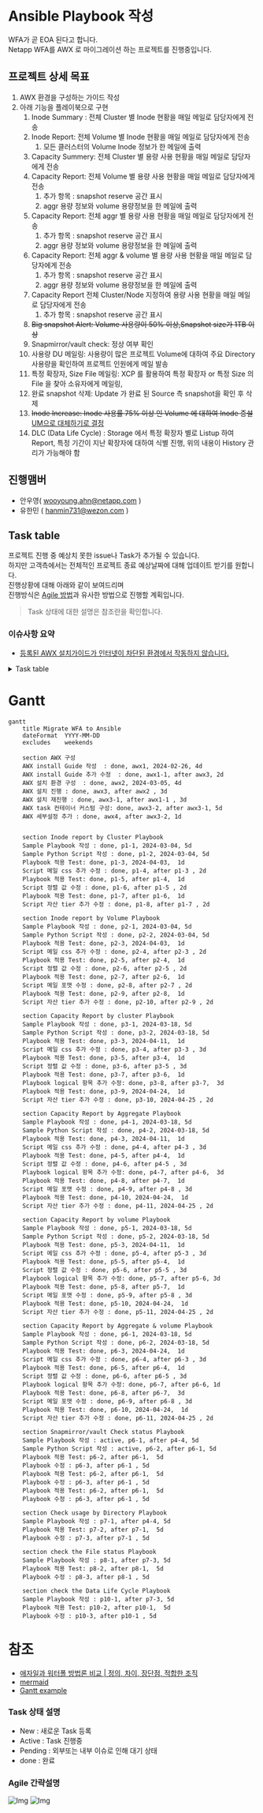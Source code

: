 # Ansible Playbook 작성
WFA가 곧 EOA 된다고 합니다.</br>
Netapp WFA를 AWX 로 마이그레이션 하는 프로젝트를 진행중입니다.

## 프로젝트 상세 목표
1. AWX 환경을 구성하는 가이드 작성
2. 아래 기능을 플레이북으로 구현
    1. Inode Summary : 전체 Cluster 별 Inode 현황을 매일 메일로 담당자에게 전송
    2. Inode Report: 전체 Volume 별 Inode 현황을 매일 메일로 담당자에게 전송
        1. 모든 클러스터의 Volume Inode 정보가 한 메일에 출력
    3. Capacity Summery: 전체 Cluster 별 용량 사용 현황을 매일 메일로 담당자에게 전송
    4. Capacity Report: 전체 Volume 별 용량 사용 현황을 매일 메일로 담당자에게 전송
        1. 추가 항목 : snapshot reserve 공간 표시
        2. aggr 용량 정보와 volume 용량정보을 한 메일에 출력
    5. Capacity Report: 전체 aggr 별 용량 사용 현황을 매일 메일로 담당자에게 전송
        1. 추가 항목 : snapshot reserve 공간 표시
        2. aggr 용량 정보와 volume 용량정보을 한 메일에 출력
    6. Capacity Report: 전체 aggr & volume 별 용량 사용 현황을 매일 메일로 담당자에게 전송
        1. 추가 항목 : snapshot reserve 공간 표시
        2. aggr 용량 정보와 volume 용량정보을 한 메일에 출력
    7. Capacity Report 전체 Cluster/Node 지정하여 용량 사용 현황을 매일 메일로 담당자에게 전송
        1. 추가 항목 : snapshot reserve 공간 표시
    8. ~~Big snapshot Alert: Volume 사용량이 50% 이상,Snapshot size가 1TB 이상~~
    9. Snapmirror/vault check: 정상 여부 확인
    10. 사용량 DU 메일링: 사용량이 많은 프로젝트 Volume에 대하여 주요 Directory 사용량을 확인하여 프로젝트 인원에게 메일 발송
    11. 특정 확장자, Size File 메일링: XCP 를 활용하여 특정 확장자 or 특정 Size 의 File 을 찾아 소유자에게 메일링, 
    12. 완료 snapshot 삭제: Update 가 완료 된 Source 측 snapshot을 확인 후 삭제
    13. ~~Inode Increase: Inode 사용률 75% 이상 인 Volume 에 대하여 Inode 증설~~</br> 
    [UM으로 대체하기로 결정](https://github.com/netappkr/NetAppCloudSolutionCenter/tree/master/py-RestAPI/Ontap/AIQUM%20Script)
    14. DLC (Data Life Cycle) : Storage 에서 특정 확장자 별로 Listup 하여 Report, 특정 기간이 지난 확장자에 대하여 식별 진행, 위의 내용이 History 관리가 가능해야 함

## 진행맴버
- 안우영( wooyoung.ahn@netapp.com )
- 유한민 ( hanmin731@wezon.com )

## Task table
프로젝트 진행 중 예상치 못한 issue나 Task가 추가될 수 있습니다.</br>
하지만 고객측에서는 전체적인 프로젝트 종료 예상날짜에 대해 업데이트 받기를 원합니다.</br>
진행상황에 대해 아래와 같이 보여드리며 </br>
진행방식은 [Agile 방법](https://www.redhat.com/ko/topics/devops/what-is-agile-methodology)과 유사한 방법으로 진행할 계획입니다.

> Task 상태에 대한 설명은 참조란을 확인합니다.

### 이슈사항 요약
- [등록된 AWX 설치가이드가 인터넷이 차단된 환경에서 작동하지 않습니다.](https://github.com/netappkr/AnsiblePlaybook/issues/2)
<details>
<summary>Task table</summary>

|분류|Task|시작일자|종료일자|담당자|상태|산출물|주석|
|----|--- |  ---  |  ---  | ---  |---| ---- |---|
| AWX 구성                          | AWX 설치 가이드 작성           |2024-02-26|2024-02-29| 안우영 | done | [가이드 문서](../AWX/install/Readme.md) | --- |
| AWX 구성                          | AWX 설치 환경 구성             |2024-03-05|2024-03-08| 유한민 | done | --- | --- |
| AWX 구성                          | AWX 설치                      |2024-03-11|2024-03-13| 안우영,유한민 | done | ---  | 외부레포 이용 문제로 가이드 수정후 재시도 |
| AWX 구성                          | AWX 설치 가이드 추가 수정       |2024-03-14|2024-03-15| 안우영 | done | [가이드 문서](../AWX/install/install_with_out_internet.md) | --- |
| AWX 구성                          | AWX 설치 재진행                |2024-03-18|2024-03-20| 안우영,유한민 | done | 설치 완료  | --- |
| AWX 구성                          | AWX task 컨테이너 커스텀 구성   |2024-03-21|2024-03-27| 안우영 | done | [이슈](https://github.com/netappkr/AnsiblePlaybook/issues/3) 답변 완료   | --- |
| Inode report by Cluster Playbook | Sample Playbook 작성           |2024-03-04|2024-03-08| 안우영 | done | [Inode report by Cluster Playbook](./playbooks/GetInodebyCluster.yaml) | --- |
| Inode report by Cluster Playbook | Sample python script 작성      |2024-03-04|2024-03-08| 안우영 | done | [generate_table.py](./script/generate_table.py) | --- |
| Inode report by Cluster Playbook | Playbook 적용 Test             |2024-04-03|2024-04-05| 안우영,유한민 | done | --- | --- |
| Inode report by Volume Playbook  | Sample Playbook 작성           |2024-03-04|2024-03-08| 안우영 | done | [Inode report by Volume Playbook](./playbooks/GetInodebyVolume.yaml) | --- |
| Inode report by Volume Playbook  | Sample python script 작성      |2024-03-04|2024-03-08| 안우영 | done | [generate_table.py](./script/generate_table.py) | --- |
| Inode report by Volume Playbook  | Playbook 적용 Test             |2024-04-03|2024-04-05| 안우영,유한민 | active | --- | --- |
| Capacity Report by cluster Playbook | Sample Playbook 작성        |2024-03-18|2024-03-22| 안우영 | done | [Capacity Report by cluster Playbook](./playbooks/GetSpaceUsagebyCluster.yaml) | --- |
| Capacity Report by cluster Playbook  | Sample python script 작성  |2024-03-18|2024-03-22| 안우영 | done | [generate_table.py](./script/generate_table.py) | --- |
| Capacity Report by cluster Playbook  | Playbook 적용 Test         |2024-04-03|2024-04-05| 안우영,유한민 | done | --- |
| Capacity Report by cluster Playbook  | Playbook 수정              |2024-04-08|2024-04-09| 안우영 | done | --- | --- |
| Capacity Report by Volume Playbook | Sample Playbook 작성         |2024-03-18|2024-03-22| 안우영 | done | [Capacity Report by cluster Playbook](./playbooks/GetSpaceUsagebyCluster.yaml) | --- |
| Capacity Report by Volume Playbook  | Sample python script 작성   |2024-03-18|2024-03-22| 안우영 | done | [generate_table.py](./script/generate_table.py) | --- |
| Capacity Report by Volume Playbook  | Playbook 적용 Test          |2024-04-03|2024-04-05| 안우영,유한민 | done | --- | --- |
| Capacity Report by Volume Playbook  | Playbook 수정               |2024-04-08|2024-04-09| 안우영 | done | --- | --- |
| Snapmirror/vault Check status Playbook     | Playbook 수정               |2024-04-22|2024-04-27| 안우영 | active | [Snapmirror/vault Check status Playbook ](./playbooks/GetSnapmirrorStatus.yaml) | --- |


</details>

# Gantt
```mermaid
gantt
    title Migrate WFA to Ansible
    dateFormat  YYYY-MM-DD
    excludes    weekends

    section AWX 구성
    AWX install Guide 작성  : done, awx1, 2024-02-26, 4d
    AWX install Guide 추가 수정  : done, awx1-1, after awx3, 2d
    AWX 설치 환경 구성  : done, awx2, 2024-03-05, 4d
    AWX 설치 진행 : done, awx3, after awx2 , 3d
    AWX 설치 재진행 : done, awx3-1, after awx1-1 , 3d
    AWX task 컨테이너 커스텀 구성: done, awx3-2, after awx3-1, 5d
    AWX 세부설정 추가 : done, awx4, after awx3-2, 1d
    

    section Inode report by Cluster Playbook
    Sample Playbook 작성 : done, p1-1, 2024-03-04, 5d
    Sample Python Script 작성 : done, p1-2, 2024-03-04, 5d
    Playbook 적용 Test: done, p1-3, 2024-04-03,  1d
    Script 메일 css 추가 수정 : done, p1-4, after p1-3 , 2d
    Playbook 적용 Test: done, p1-5, after p1-4,  1d
    Script 정렬 값 수정 : done, p1-6, after p1-5 , 2d
    Playbook 적용 Test: done, p1-7, after p1-6,  1d
    Script 자산 tier 추가 수정 : done, p1-8, after p1-7 , 2d

    section Inode report by Volume Playbook
    Sample Playbook 작성 : done, p2-1, 2024-03-04, 5d
    Sample Python Script 작성 : done, p2-2, 2024-03-04, 5d
    Playbook 적용 Test: done, p2-3, 2024-04-03,  1d
    Script 메일 css 추가 수정 : done, p2-4, after p2-3 , 2d
    Playbook 적용 Test: done, p2-5, after p2-4,  1d
    Script 정렬 값 수정 : done, p2-6, after p2-5 , 2d
    Playbook 적용 Test: done, p2-7, after p2-6,  1d
    Script 메일 포맷 수정 : done, p2-8, after p2-7 , 2d
    Playbook 적용 Test: done, p2-9, after p2-8,  1d
    Script 자산 tier 추가 수정 : done, p2-10, after p2-9 , 2d

    section Capacity Report by cluster Playbook
    Sample Playbook 작성 : done, p3-1, 2024-03-18, 5d
    Sample Python Script 작성 : done, p3-2, 2024-03-18, 5d
    Playbook 적용 Test: done, p3-3, 2024-04-11,  1d
    Script 메일 css 추가 수정 : done, p3-4, after p3-3 , 3d
    Playbook 적용 Test: done, p3-5, after p3-4,  1d
    Script 정렬 값 수정 : done, p3-6, after p3-5 , 3d
    Playbook 적용 Test: done, p3-7, after p3-6,  1d
    Playbook logical 항목 추가 수정: done, p3-8, after p3-7,  3d
    Playbook 적용 Test: done, p3-9, 2024-04-24,  1d
    Script 자산 tier 추가 수정 : done, p3-10, 2024-04-25 , 2d

    section Capacity Report by Aggregate Playbook
    Sample Playbook 작성 : done, p4-1, 2024-03-18, 5d
    Sample Python Script 작성 : done, p4-2, 2024-03-18, 5d
    Playbook 적용 Test: done, p4-3, 2024-04-11,  1d
    Script 메일 css 추가 수정 : done, p4-4, after p4-3 , 3d
    Playbook 적용 Test: done, p4-5, after p4-4,  1d
    Script 정렬 값 수정 : done, p4-6, after p4-5 , 3d
    Playbook logical 항목 추가 수정: done, p4-7, after p4-6,  3d
    Playbook 적용 Test: done, p4-8, after p4-7,  1d
    Script 메일 포맷 수정 : done, p4-9, after p4-8 , 3d
    Playbook 적용 Test: done, p4-10, 2024-04-24,  1d
    Script 자산 tier 추가 수정 : done, p4-11, 2024-04-25 , 2d

    section Capacity Report by volume Playbook
    Sample Playbook 작성 : done, p5-1, 2024-03-18, 5d
    Sample Python Script 작성 : done, p5-2, 2024-03-18, 5d
    Playbook 적용 Test: done, p5-3, 2024-04-11,  1d
    Script 메일 css 추가 수정 : done, p5-4, after p5-3 , 3d
    Playbook 적용 Test: done, p5-5, after p5-4,  1d
    Script 정렬 값 수정 : done, p5-6, after p5-5 , 3d
    Playbook logical 항목 추가 수정: done, p5-7, after p5-6, 3d
    Playbook 적용 Test: done, p5-8, after p5-7,  1d
    Script 메일 포맷 수정 : done, p5-9, after p5-8 , 3d
    Playbook 적용 Test: done, p5-10, 2024-04-24,  1d
    Script 자산 tier 추가 수정 : done, p5-11, 2024-04-25 , 2d

    section Capacity Report by Aggregate & volume Playbook
    Sample Playbook 작성 : done, p6-1, 2024-03-18, 5d
    Sample Python Script 작성 : done, p6-2, 2024-03-18, 5d
    Playbook 적용 Test: done, p6-3, 2024-04-24,  1d
    Script 메일 css 추가 수정 : done, p6-4, after p6-3 , 3d
    Playbook 적용 Test: done, p6-5, after p6-4,  1d
    Script 정렬 값 수정 : done, p6-6, after p6-5 , 3d
    Playbook logical 항목 추가 수정: done, p6-7, after p6-6, 1d
    Playbook 적용 Test: done, p6-8, after p6-7,  3d
    Script 메일 포맷 수정 : done, p6-9, after p6-8 , 3d
    Playbook 적용 Test: done, p6-10, 2024-04-24,  1d
    Script 자산 tier 추가 수정 : done, p6-11, 2024-04-25 , 2d

    section Snapmirror/vault Check status Playbook
    Sample Playbook 작성 : active, p6-1, after p4-4, 5d
    Sample Python Script 작성 : active, p6-2, after p6-1, 5d
    Playbook 적용 Test: p6-2, after p6-1,  5d
    Playbook 수정 : p6-3, after p6-1 , 5d
    Playbook 적용 Test: p6-2, after p6-1,  5d
    Playbook 수정 : p6-3, after p6-1 , 5d
    Playbook 적용 Test: p6-2, after p6-1,  5d
    Playbook 수정 : p6-3, after p6-1 , 5d

    section Check usage by Directory Playbook
    Sample Playbook 작성 : p7-1, after p4-4, 5d
    Playbook 적용 Test: p7-2, after p7-1,  5d
    Playbook 수정 : p7-3, after p7-1 , 5d

    section check the File status Playbook
    Sample Playbook 작성 : p8-1, after p7-3, 5d
    Playbook 적용 Test: p8-2, after p8-1,  5d
    Playbook 수정 : p8-3, after p8-1 , 5d

    section check the Data Life Cycle Playbook
    Sample Playbook 작성 : p10-1, after p7-3, 5d
    Playbook 적용 Test: p10-2, after p10-1,  5d
    Playbook 수정 : p10-3, after p10-1 , 5d
```

# 참조
- [애자일과 워터폴 방법론 비교 | 정의, 차이, 장단점, 적합한 조직](https://www.codestates.com/blog/content/%EC%95%A0%EC%9E%90%EC%9D%BC%EB%B0%A9%EB%B2%95%EB%A1%A0-%EC%9B%8C%ED%84%B0%ED%8F%B4%EB%B0%A9%EB%B2%95%EB%A1%A0)
- [mermaid](https://mermaid.js.org/syntax/gantt.html)
- [Gantt example](https://github.com/mermaidjs/mermaidjs.github.io/blob/master/gantt.md)
### Task 상태 설명
- New : 새로운 Task 등록
- Active : Task 진행중
- Pending : 외부또는 내부 이슈로 인해 대기 상태
- done : 완료

### Agile 간략설명
![Img](./Images/애자일-방법론-정의-장점-단점-프로세스.webp)
![Img](./Images/애자일-방법론-워터폴-방법론-비교-차이점-장단점-특징-요구사항.webp)

